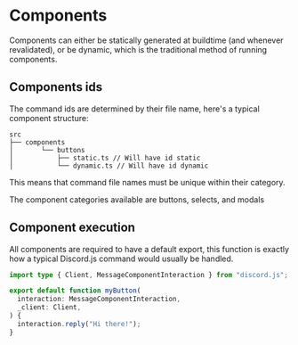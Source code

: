 # Components

Components can either be statically generated at buildtime (and whenever
revalidated), or be dynamic, which is the traditional method of running
components.

## Components ids

The command ids are determined by their file name, here's a typical component
structure:

```plaintext
src
├── components
│       └── buttons
│           ├── static.ts // Will have id static
│           └── dynamic.ts // Will have id dynamic
```

This means that command file names must be unique within their category.

The component categories available are buttons, selects, and modals

## Component execution

All components are required to have a default export, this function is exactly
how a typical Discord.js command would usually be handled.

```ts
import type { Client, MessageComponentInteraction } from "discord.js";

export default function myButton(
  interaction: MessageComponentInteraction,
  _client: Client,
) {
  interaction.reply("Hi there!");
}
```
